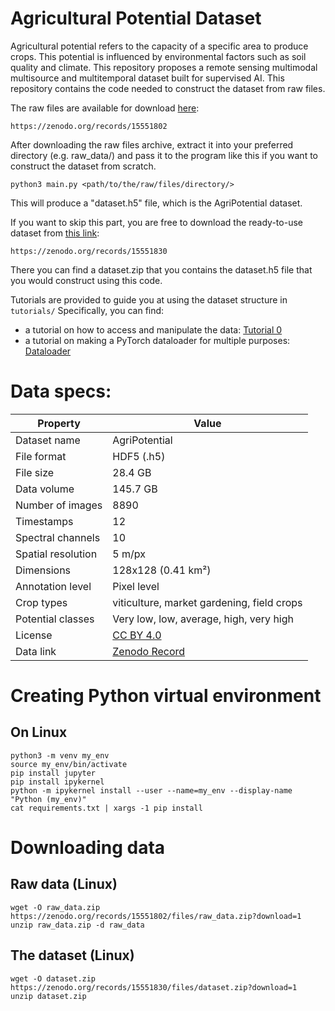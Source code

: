 # Agricultural Potential Dataset

Agricultural potential refers to the capacity of a specific area to produce crops. This potential is influenced by environmental factors such as soil quality and climate. This repository proposes a remote sensing multimodal multisource and multitemporal dataset built for supervised AI. This repository contains the code needed to construct the dataset from raw files.  

The raw files are available for download [here](https://zenodo.org/records/15551802):  
```
https://zenodo.org/records/15551802
```

After downloading the raw files archive, extract it into your preferred directory (e.g. raw_data/) and pass it to the program like this if you want to construct the dataset from scratch.  
```
python3 main.py <path/to/the/raw/files/directory/>  
```
This will produce a "dataset.h5" file, which is the AgriPotential dataset.  

If you want to skip this part, you are free to download the ready-to-use dataset from [this link](https://zenodo.org/records/15551830):  
```
https://zenodo.org/records/15551830
```
There you can find a dataset.zip that you contains the dataset.h5 file that you would construct using this code.  

Tutorials are provided to guide you at using the dataset structure in ```tutorials/```
Specifically, you can find: 

- a tutorial on how to access and manipulate the data: [Tutorial 0](tutorials/Tutorial%200/)
- a tutorial on making a PyTorch dataloader for multiple purposes: [Dataloader](tutorials/Dataloader/)

# Data specs:
| Property           | Value                                                                 |
|--------------------|-----------------------------------------------------------------------|
| Dataset name       | AgriPotential                                                         |
| File format        | HDF5 (.h5)                                                            |
| File size          | 28.4 GB                                                               |
| Data volume        | 145.7 GB                                                              |
| Number of images   | 8890                                                                  |
| Timestamps         | 12                                                                    |
| Spectral channels  | 10                                                                    |
| Spatial resolution | 5 m/px                                                                |
| Dimensions         | 128x128 (0.41 km²)                                                    |
| Annotation level   | Pixel level                                                           |
| Crop types         | viticulture, market gardening, field crops                            |
| Potential classes  | Very low, low, average, high, very high                               |
| License            | [CC BY 4.0](https://creativecommons.org/licenses/by/4.0/deed.en)      |
| Data link          | [Zenodo Record](https://zenodo.org/records/15551830)   


# Creating Python virtual environment

## On Linux 

```
python3 -m venv my_env
source my_env/bin/activate
pip install jupyter
pip install ipykernel
python -m ipykernel install --user --name=my_env --display-name "Python (my_env)"
cat requirements.txt | xargs -1 pip install 
```


# Downloading data

## Raw data (Linux) 

```
wget -O raw_data.zip https://zenodo.org/records/15551802/files/raw_data.zip?download=1
unzip raw_data.zip -d raw_data
```

## The dataset (Linux) 
```
wget -O dataset.zip https://zenodo.org/records/15551830/files/dataset.zip?download=1
unzip dataset.zip
```